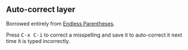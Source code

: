 ## Auto-correct layer

Borrowed entirely from
[Endless Parentheses](http://endlessparentheses.com/ispell-and-abbrev-the-perfect-auto-correct.html).

Press <kbd>C-x C-i</kbd> to correct a misspelling and save it to auto-correct it
next time it is typed incorrectly.
